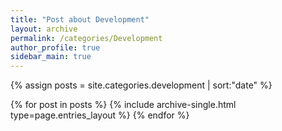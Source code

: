 ```yaml
---
title: "Post about Development"
layout: archive
permalink: /categories/Development
author_profile: true
sidebar_main: true
---
```


{% assign posts = site.categories.development | sort:"date" %}

{% for post in posts %}
  {% include archive-single.html type=page.entries_layout %}
{% endfor %}
